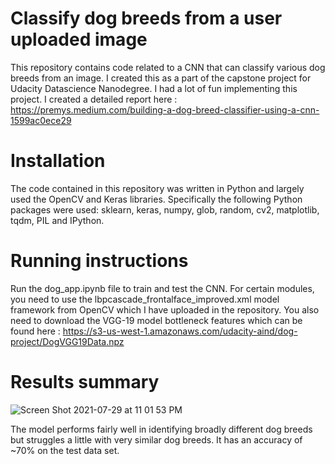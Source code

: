 # Classify dog breeds from a user uploaded image
This repository contains code related to a CNN that can classify various dog breeds from an image. I created this as a part of the capstone project for Udacity Datascience Nanodegree. I had a lot of fun implementing this project. I created a detailed report here : https://premys.medium.com/building-a-dog-breed-classifier-using-a-cnn-1599ac0ece29 

# Installation
The code contained in this repository was written in Python and largely used the OpenCV and Keras libraries. Specifically the following Python packages were used: sklearn, keras, numpy, glob, random, cv2, matplotlib, tqdm, PIL and IPython.

# Running instructions
Run the dog_app.ipynb file to train and test the CNN. For certain modules, you need to use the lbpcascade_frontalface_improved.xml model framework from OpenCV which I have uploaded in the repository. You also need to download the VGG-19 model bottleneck features which can be found here : https://s3-us-west-1.amazonaws.com/udacity-aind/dog-project/DogVGG19Data.npz

# Results summary
![Screen Shot 2021-07-29 at 11 01 53 PM](https://user-images.githubusercontent.com/10462415/127607976-a7fa8399-09a8-4c56-bc39-8033179d22bf.png)

The model performs fairly well in identifying broadly different dog breeds but struggles a little with very similar dog breeds. It has an accuracy of ~70% on the test data set.



